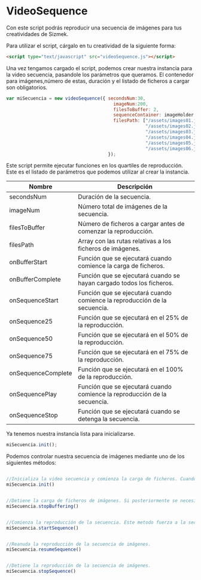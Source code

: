# VideoSequence
Con este script podrás reproducir una secuencia de imágenes para tus creatividades de Sizmek.

Para utilizar el script, cárgalo en tu creatividad de la siguiente forma:

```html
<script type="text/javascript" src="videoSequence.js"></script>
``` 

Una vez tengamos cargado el script, podemos crear nuestra instancia para la video secuencia, pasandole los parámetros que queramos. El contenedor para imágenes,número de estas, duración y el listado de ficheros a cargar son obligatorios.

```javascript
var miSecuencia = new videoSequence({ secondsNum:30,
                                        imageNum:200,
                                        filesToBuffer: 2,
                                        sequenceContainer: imageHolder,
                                        filesPath: ["/assets/images01.js",
                                                    "/assets/images02.js",
                                                    "/assets/images03.js",
                                                    "/assets/images04.js",
                                                    "/assets/images05.js",
                                                    "/assets/images06.js"]
                                      });
```
Este script permite ejecutar funciones en los quartiles de reproducción. Este es el listado de parámetros que podemos utilizar al crear la instancia.

| Nombre | Descripción |
| --- | --- |
| secondsNum | Duración de la secuencia. |
| imageNum | Número total de imágenes de la secuencia. |
| filesToBuffer | Número de ficheros a cargar antes de comenzar la reproducción. |
| filesPath |	Array con las rutas relativas a los ficheros de imágenes. |
| onBufferStart | Función que se ejecutará cuando comience la carga de ficheros. |
| onBufferComplete | Función que se ejecutará cuando se hayan cargado todos los ficheros. |
| onSequenceStart | Función que se ejecutará cuando comience la reproducción de la secuencia. |
| onSequence25 | Función que se ejecutará en el 25% de la reproducción. |
| onSequence50 | Función que se ejecutará en el 50% de la reproducción. |
| onSequence75 | Función que se ejecutará en el 75% de la reproducción. |
| onSequenceComplete | Función que se ejecutará en el 100% de la reproducción. |
| onSequencePlay | Función que se ejecutará cuando comience la reproducción de la secuencia. |
| onSequenceStop | Función que se ejecutará cuando se detenga la secuencia. |

Ya tenemos nuestra instancia lista para inicializarse. 

```javascript
miSecuencia.init();
```

Podemos controlar nuestra secuencia de imágenes mediante uno de los siguientes métodos:

```javascript

//Inicializa la video secuencia y comienza la carga de ficheros. Cuando se han cargado el numero de ficheros marcados por la propiedad filesToBuffer comienza la reproducción de la secuencia.
miSecuencia.init()


//Detiene la carga de ficheros de imágenes. Si posteriormente se necesita utilizar la video secuencia habría que volver a inicializarla con el método init().
miSecuencia.stopBuffering()


//Comienza la reproducción de la secuencia. Este metodo fuerza a la secuencia a mostrarse incluso si no se han cargado el número de ficheros marcados por la propiedad filesToBuffer, sólo se recomienda su uso cuando estamos seguros de tener nuestras imágenes disponibles.
miSecuencia.startSequence()


//Reanuda la reproducción de la secuencia de imágenes.
miSecuencia.resumeSequence()


//Detiene la reproducción de la secuencia de imágenes.
miSecuencia.stopSequence()


```
